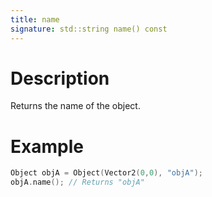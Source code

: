 ```yaml
---
title: name
signature: std::string name() const
--- 
```


# Description
Returns the name of the object.

# Example
``` c++
Object objA = Object(Vector2(0,0), "objA");
objA.name(); // Returns "objA"
```




